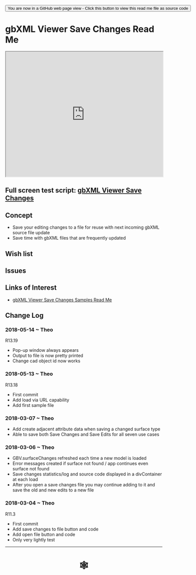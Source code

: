 <span style="display:none;" >[You are now in a GitHub source code view - click this link to view Read Me file as a web page]( http://www.ladybug.tools/spider/index.html#gbxml-viewer/r13/gv-sav-save-changes/README.md "View file as a web page." ) </span>

<input type=button onclick="window.location.href='https://github.com/ladybug-tools/spider/blob/master/gbxml-viewer/r13/gv-sav-save-changes/README.md'"
value="You are now in a GitHub web page view - Click this button to view this read me file as source code" >

# gbXML Viewer Save Changes Read Me

<iframe class="iframeReadMe" src="http://www.ladybug.tools/spider/gbxml-viewer/r13/gv-sav-save-changes/gv-sav.html" width="100%" height="400px" >iframes are not displayed on github.com</iframe>


## Full screen test script: [gbXML Viewer Save Changes]( http://www.ladybug.tools/spider/gbxml-viewer/r13/gv-sav-save-changes/gv-sav.html )


## Concept

* Save your editing changes to a file for reuse with next incoming gbXML source file update
* Save time with gbXML files that are frequently updated


## Wish list



## Issues



## Links of Interest

* [gbXML Viewer Save Changes Samples Read Me]( http://www.ladybug.tools/spider/index.html#gbxml-sample-files/save-changes-samples/README.md )

## Change Log

### 2018-05-14 ~ Theo

R13.19
* Pop-up window always appears
* Output to file is now pretty printed
* Change cad object id now works

### 2018-05-13 ~ Theo

R13.18
* First commit
* Add load via URL capability
* Add first sample file

### 2018-03-07 ~ Theo

* Add create adjacent attribute data when saving a changed surface type
* Able to save both Save Changes and Save Edits for all seven use cases

### 2018-03-06 ~ Theo

* GBV.surfaceChanges refreshed each time a new model is loaded
* Error messages created if surface not found / app continues even surface not found
* Save changes statistics/log and source code displayed in a divContainer at each load
* After you open a save changes file you may continue adding to it and save the old and new edits to a new file


### 2018-03-04 ~ Theo

R11.3
* First commit
* Add save changes to file button and code
* Add open file button and code
* Only very lightly test

***

# <center title="hello!" ><a href=javascript:window.scrollTo(0,0); style=text-decoration:none; > &#x1f578; </a></center>



